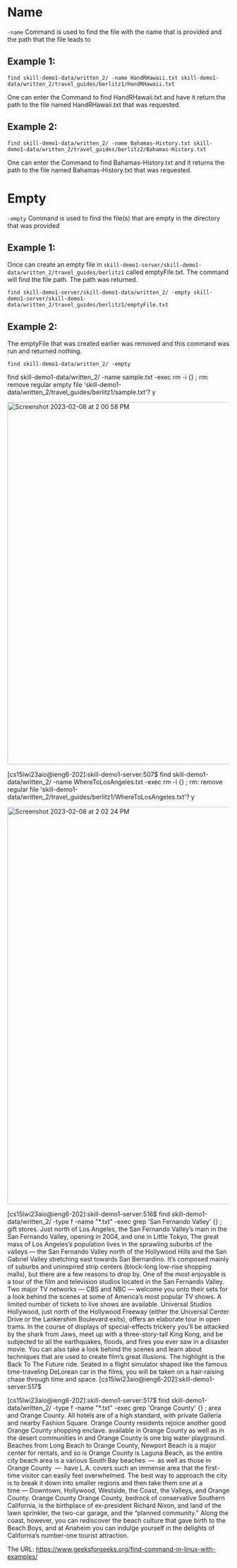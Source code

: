 # Name

`-name` Command is used to find the file with the name that is provided and the path that the file leads to

## Example 1:

`find skill-demo1-data/written_2/ -name HandRHawaii.txt
skill-demo1-data/written_2/travel_guides/berlitz1/HandRHawaii.txt`

One can enter the Command to find HandRHawaii.txt and have it return the path to the file named HandRHawaii.txt that was requested.

## Example 2:

`find skill-demo1-data/written_2/ -name Bahamas-History.txt
skill-demo1-data/written_2/travel_guides/berlitz2/Bahamas-History.txt`

One can enter the Command to find Bahamas-History.txt and it returns the path to the file named Bahamas-History.txt that was requested.

<div></div>

<div></div>

# Empty

`-empty` Command is used to find the file(s) that are empty in the directory that was provided

## Example 1:

Once can create an empty file in `skill-demo1-server/skill-demo1-data/written_2/travel_guides/berlitz1` called emptyFile.txt. The command will find the file path. The path was returned.

`find skill-demo1-server/skill-demo1-data/written_2/ -empty
skill-demo1-server/skill-demo1-data/written_2/travel_guides/berlitz1/emptyFile.txt`

## Example 2:

The emptyFile that was created earlier was removed and this command was run and returned nothing.

`find skill-demo1-data/written_2/ -empty`

<div></div>

<div></div>



find skill-demo1-data/written_2/ -name sample.txt -exec rm -i {} \; 
rm: remove regular empty file 'skill-demo1-data/written_2/travel_guides/berlitz1/sample.txt'? y
<div></div>
<img width="821" alt="Screenshot 2023-02-08 at 2 00 58 PM" src="https://user-images.githubusercontent.com/43663025/217660993-6cfde5cf-370a-4320-835b-f9097f44275c.png">

[cs15lwi23aio@ieng6-202]:skill-demo1-server:507$ find skill-demo1-data/written_2/ -name WhereToLosAngeles.txt -exec rm -i {} \; 
rm: remove regular file 'skill-demo1-data/written_2/travel_guides/berlitz1/WhereToLosAngeles.txt'? y
<div></div>
<img width="900" alt="Screenshot 2023-02-08 at 2 02 24 PM" src="https://user-images.githubusercontent.com/43663025/217661218-1a52891c-fc07-4058-9f61-9efc986dacb6.png">


<div></div>

[cs15lwi23aio@ieng6-202]:skill-demo1-server:516$ find skill-demo1-data/written_2/ -type f -name "*.txt" -exec grep 'San Fernando Valley'  {} \;
        gift stores. Just north of Los Angeles, the San Fernando Valley’s main
        in the San Fernando Valley, opening in 2004, and one in Little Tokyo,
The great mass of Los Angeles’s population lives in the sprawling suburbs of the valleys — the San Fernando Valley north of the Hollywood Hills and the San Gabriel Valley stretching east towards San Bernardino. It’s composed mainly of suburbs and uninspired strip centers (block-long low-rise shopping malls), but there are a few reasons to drop by.
One of the most enjoyable is a tour of the film and television studios located in the San Fernando Valley. Two major TV networks — CBS and NBC — welcome you onto their sets for a look behind the scenes at some of America’s most popular TV shows. A limited number of tickets to live shows are available. Universal Studios Hollywood, just north of the Hollywood Freeway (either the Universal Center Drive or the Lankershim Boulevard exits), offers an elaborate tour in open trams. In the course of displays of special-effects trickery you’ll be attacked by the shark from Jaws, meet up with a three-story-tall King Kong, and be subjected to all the earthquakes, floods, and fires you ever saw in a disaster movie. You can also take a look behind the scenes and learn about techniques that are used to create film’s great illusions. The highlight is the Back To The Future ride. Seated in a flight simulator shaped like the famous time-traveling DeLorean car in the films, you will be taken on a hair-raising chase through time and space.
[cs15lwi23aio@ieng6-202]:skill-demo1-server:517$ 

[cs15lwi23aio@ieng6-202]:skill-demo1-server:517$ find skill-demo1-data/written_2/ -type f -name "*.txt" -exec grep 'Orange County'  {} \;
        area and Orange County. All hotels are of a high standard, with private
        Galleria and nearby Fashion Square. Orange County residents rejoice
        another good Orange County shopping enclave.
        available in Orange County as well as in the desert communities in and
        Orange County is one big water playground. Beaches from Long Beach to
        Orange County, Newport Beach is a major center for rentals, and so is
        Orange County is Laguna Beach, as the entire city beach area is a
        various South Bay beaches — as well as those in Orange County — have
L.A. covers such an immense area that the first-time visitor can easily feel overwhelmed. The best way to approach the city is to break it down into smaller regions and then take them one at a time — Downtown, Hollywood, Westside, the Coast, the Valleys, and Orange County.
Orange County
Orange County, bedrock of conservative Southern California, is the birthplace of ex-president Richard Nixon, and land of the lawn sprinkler, the two-car garage, and the “planned community.” Along the coast, however, you can rediscover the beach culture that gave birth to the Beach Boys, and at Anaheim you can indulge yourself in the delights of California’s number-one tourist attraction.

The URL: https://www.geeksforgeeks.org/find-command-in-linux-with-examples/
